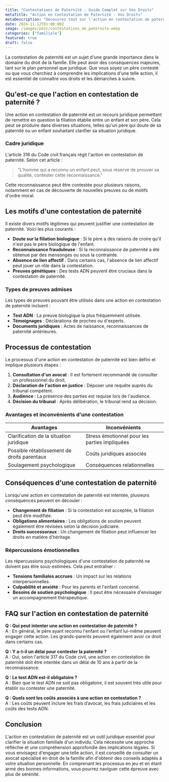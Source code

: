 ```yaml
---
title: "Contestations de Paternité : Guide Complet sur Vos Droits"
metaTitle: "Action en Contestation de Paternité - Vos Droits"
metaDescription: "Découvrez tout sur l'action en contestation de paternité, son cadre légal et vos droits."
date: 2024-11-12T01:00:00Z
image: /images/post/contestations_de_paternite.webp
categories: ["familiale"]
featured: true
draft: false
---
```


La contestation de paternité est un sujet d'une grande importance dans le domaine du droit de la famille. Elle peut avoir des conséquences majeures, tant sur le plan personnel que juridique. Que vous soyez un père contesté ou que vous cherchiez à comprendre les implications d'une telle action, il est essentiel de connaître vos droits et les démarches à suivre.

## Qu'est-ce que l'action en contestation de paternité ?

Une action en contestation de paternité est un recours juridique permettant de remettre en question la filiation établie entre un enfant et son père. Cela peut se produire dans diverses situations, telles qu'un père qui doute de sa paternité ou un enfant souhaitant clarifier sa situation juridique.

### Cadre juridique

L'article 316 du Code civil français régit l'action en contestation de paternité. Selon cet article :

> "L'homme qui a reconnu un enfant peut, sous réserve de prouver sa qualité, contester cette reconnaissance."

Cette reconnaissance peut être contestée pour plusieurs raisons, notamment en cas de découverte de nouvelles preuves ou de motifs d'ordre moral.

## Les motifs d'une contestation de paternité

Il existe divers motifs légitimes qui peuvent justifier une contestation de paternité. Voici les plus courants :

- **Doute sur la filiation biologique** : Si le père a des raisons de croire qu'il n'est pas le père biologique de l'enfant.
- **Reconnaissance frauduleuse** : Si la reconnaissance de paternité a été obtenue par des mensonges ou sous la contrainte.
- **Absence de lien affectif** : Dans certains cas, l'absence de lien affectif peut jouer un rôle dans la contestation.
- **Preuves génétiques** : Des tests ADN peuvent être cruciaux dans la contestation de paternité.

### Types de preuves admises

Les types de preuves pouvant être utilisés dans une action en contestation de paternité incluent :

- **Test ADN** : La preuve biologique la plus fréquemment utilisée.
- **Témoignages** : Déclarations de proches ou d'experts.
- **Documents juridiques** : Actes de naissance, reconnaissances de paternité antérieures.

## Processus de contestation

Le processus d'une action en contestation de paternité est bien défini et implique plusieurs étapes :

1. **Consultation d'un avocat** : Il est fortement recommandé de consulter un professionnel du droit.
2. **Déclaration de l'action en justice** : Déposer une requête auprès du tribunal compétent.
3. **Audience** : La présence des parties est requise lors de l'audience.
4. **Décision du tribunal** : Après délibération, le tribunal rend sa décision.

### Avantages et inconvénients d'une contestation

| Avantages                                   | Inconvénients                                |
|---------------------------------------------|---------------------------------------------|
| Clarification de la situation juridique      | Stress émotionnel pour les parties impliquées |
| Possible rétablissement de droits parentaux  | Coûts juridiques associés                     |
| Soulagement psychologique                    | Conséquences relationnelles                 |

## Conséquences d'une contestation de paternité

Lorsqu'une action en contestation de paternité est intentée, plusieurs conséquences peuvent en découler :

- **Changement de filiation** : Si la contestation est acceptée, la filiation peut être modifiée.
- **Obligations alimentaires** : Les obligations de soutien peuvent également être révisées selon la décision judiciaire.
- **Droits successoraux** : Un changement de filiation peut influencer les droits en matière d'héritage.

### Répercussions émotionnelles

Les répercussions psychologiques d'une contestation de paternité ne doivent pas être sous-estimées. Cela peut entraîner :

- **Tensions familiales accrues** : Un impact sur les relations interpersonnelles.
- **Culpabilité et anxiété** : Pour les parents et l'enfant concerné.
- **Besoins de soutien psychologique** : Il peut être nécessaire d'envisager un accompagnement thérapeutique.

## FAQ sur l'action en contestation de paternité

**Q : Qui peut intenter une action en contestation de paternité ?**  
A : En général, le père ayant reconnu l'enfant ou l'enfant lui-même peuvent engager cette action. Les grands-parents peuvent également avoir ce droit dans certains cas.

**Q : Y a-t-il un délai pour contester la paternité ?**  
A : Oui, selon l'article 317 du Code civil, une action en contestation de paternité doit être intentée dans un délai de 10 ans à partir de la reconnaissance.

**Q : Le test ADN est-il obligatoire ?**  
A : Bien que le test ADN ne soit pas obligatoire, il est souvent très utile pour établir ou contester une paternité.

**Q : Quels sont les coûts associés à une action en contestation ?**  
A : Les coûts peuvent inclure les frais d’avocat, les frais judiciaires et les coûts des tests ADN.

## Conclusion

L'action en contestation de paternité est un outil juridique essentiel pour clarifier la situation familiale d'un individu. Cela nécessite une approche réfléchie et une compréhension approfondie des implications légales. Si vous envisagez d'engager une telle action, il est conseillé de consulter un avocat spécialisé en droit de la famille afin d'obtenir des conseils adaptés à votre situation personnelle. En comprenant les processus en jeu et en étant armé des bonnes informations, vous pourrez naviguer cette épreuve avec plus de sérénité.